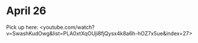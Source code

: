 # April 26
 
Pick up here: <youtube.com/watch?v=SwashKudOwg&list=PLA0xtXqOUji8fjQysx4k8a6h-hOZ7x5ue&index=27>
